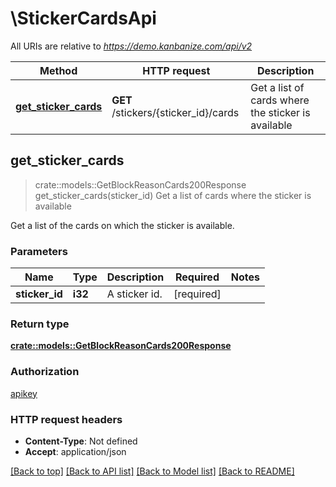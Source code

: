# \StickerCardsApi

All URIs are relative to *https://demo.kanbanize.com/api/v2*

Method | HTTP request | Description
------------- | ------------- | -------------
[**get_sticker_cards**](StickerCardsApi.md#get_sticker_cards) | **GET** /stickers/{sticker_id}/cards | Get a list of cards where the sticker is available



## get_sticker_cards

> crate::models::GetBlockReasonCards200Response get_sticker_cards(sticker_id)
Get a list of cards where the sticker is available

Get a list of the cards on which the sticker is available.

### Parameters


Name | Type | Description  | Required | Notes
------------- | ------------- | ------------- | ------------- | -------------
**sticker_id** | **i32** | A sticker id. | [required] |

### Return type

[**crate::models::GetBlockReasonCards200Response**](getBlockReasonCards_200_response.md)

### Authorization

[apikey](../README.md#apikey)

### HTTP request headers

- **Content-Type**: Not defined
- **Accept**: application/json

[[Back to top]](#) [[Back to API list]](../README.md#documentation-for-api-endpoints) [[Back to Model list]](../README.md#documentation-for-models) [[Back to README]](../README.md)

